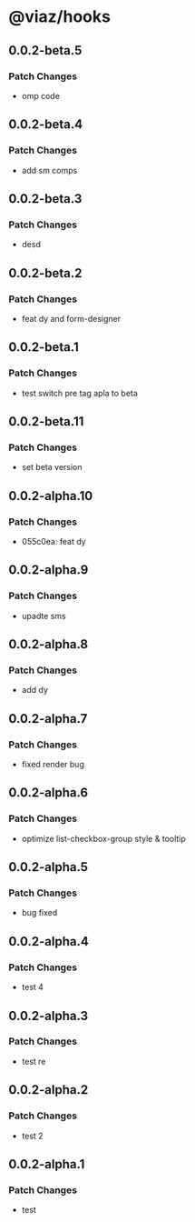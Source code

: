 # @viaz/hooks

## 0.0.2-beta.5

### Patch Changes

- omp code

## 0.0.2-beta.4

### Patch Changes

- add sm comps

## 0.0.2-beta.3

### Patch Changes

- desd

## 0.0.2-beta.2

### Patch Changes

- feat dy and form-designer

## 0.0.2-beta.1

### Patch Changes

- test switch pre tag apla to beta

## 0.0.2-beta.11

### Patch Changes

- set beta version

## 0.0.2-alpha.10

### Patch Changes

- 055c0ea: feat dy

## 0.0.2-alpha.9

### Patch Changes

- upadte sms

## 0.0.2-alpha.8

### Patch Changes

- add dy

## 0.0.2-alpha.7

### Patch Changes

- fixed render bug

## 0.0.2-alpha.6

### Patch Changes

- optimize list-checkbox-group style & tooltip

## 0.0.2-alpha.5

### Patch Changes

- bug fixed

## 0.0.2-alpha.4

### Patch Changes

- test 4

## 0.0.2-alpha.3

### Patch Changes

- test re

## 0.0.2-alpha.2

### Patch Changes

- test 2

## 0.0.2-alpha.1

### Patch Changes

- test
